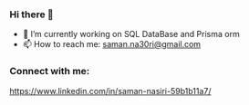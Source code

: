 ### Hi there 👋

<!--
**saman-nasiri/saman-nasiri** is a ✨ _special_ ✨ repository because its `README.md` (this file) appears on your GitHub profile.

Here are some ideas to get you started:

- 🔭 I’m currently working on ...
- 🌱 I’m currently learning ...
- 👯 I’m looking to collaborate on ...
- 🤔 I’m looking for help with ...
- 💬 Ask me about ...
- 📫 How to reach me: ...
- 😄 Pronouns: ...
- ⚡ Fun fact: ...
-->

- 🔭 I’m currently working on SQL DataBase and Prisma orm
- 📫 How to reach me: saman.na30ri@gmail.com

### Connect with me: 
https://www.linkedin.com/in/saman-nasiri-59b1b11a7/
